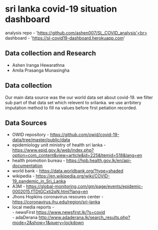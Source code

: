 # sri lanka covid-19 situation dashboard

analysis repo - 'https://github.com/ashen007/SL_COVID_analysis'<br>
dashboard - 'https://sl-covid19-dashboard.herokuapp.com'

## Data collection and Research
- Ashen Iranga Hewarathna
- Amila Prasanga Munasingha

## Data collection
Our main data source was the our world data set about covid-19. we filter sub part of that data set which relevent to srilanka.
we use arrbitery imputation method to fill na values before first petiation recorded.

## Data Sources
* OWID repository - https://github.com/owid/covid-19-data/tree/master/public/data
* epidemiology unit ministry of health sri lanka - https://www.epid.gov.lk/web/index.php?option=com_content&view=article&id=225&Itemid=518&lang=en
* health promotion bureau - https://hpb.health.gov.lk/en/api-documentation
* world bank - https://data.worldbank.org/?type=shaded
* wikipedia - https://en.wikipedia.org/wiki/COVID-19_pandemic_in_Sri_Lanka
* A3M - https://global-monitoring.com/gm/page/events/epidemic-0002015.fTDtGCxti2qN.html?lang=en
* Jhons Hopkins coronavirus resoures center - https://coronavirus.jhu.edu/region/sri-lanka
* local media reports - <br>
      - newsFirst https://www.newsfirst.lk/?s=covid<br>
      - adaDerana http://www.adaderana.lk/search_results.php?mode=2&show=1&query=lockdown<br>
